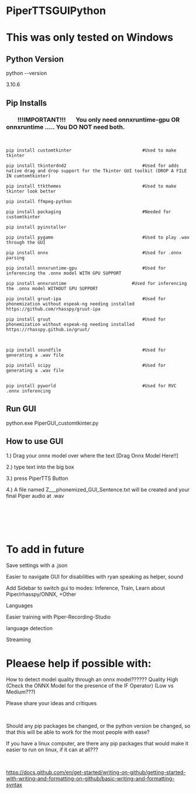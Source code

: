 












# PiperTTSGUIPython


# This was only tested on Windows


## Python Version
python --version

3.10.6

## Pip Installs
### &nbsp; &nbsp; &nbsp; &nbsp; !!!IMPORTANT!!! &nbsp; &nbsp; &nbsp; You only need onnxruntime-gpu OR onnxruntime ..... You DO NOT need both.
<br />

```
pip install	customtkinter							#Used to make tkinter

pip install tkinterdnd2								#Used for adds native drag and drop support for the Tkinter GUI toolkit (DROP A FILE IN cumtomtkinter)

pip install	ttkthemes								#Used to make tkinter look better

pip install ffmpeg-python

pip install packaging								#Needed for customtkinter

pip install pyinstaller

pip install pygame									#Used to play .wav through the GUI

pip	install	onnx									#Used for .onnx parsing

pip install onnxruntime-gpu							#Used for inferencing the .onnx model WITH GPU SUPPORT

pip install onnxruntime							#Used for inferencing the .onnx model WITHOUT GPU SUPPORT

pip install gruut-ipa								#Used for phonemization without espeak-ng needing installed			https://github.com/rhasspy/gruut-ipa

pip install gruut									#Used for phonemization without espeak-ng needing installed			https://rhasspy.github.io/gruut/



pip install soundfile								#Used for generating a .wav file

pip install scipy									#Used for generating a .wav file


pip install pyworld									#Used for RVC .onnx inferencing
```



## Run GUI
python.exe PiperGUI_customtkinter.py

## How to use GUI
1.) Drag your onnx model over where the text [Drag Onnx Model Here!!]

2.) type text into the big box

3.) press PiperTTS Button

4.) A file named Z___phonemized_GUI_Sentence.txt will be created and your final Piper audio at .wav

<br />
<br />
<br />
<br />

# To add in future
Save settings with a .json

Easier to navigate GUI for disabilities with ryan speaking as helper, sound

Add Sidebar to switch gui to modes: Inference, Train, Learn about Piper/rhasspy/ONNX, +Other

Languages



Easier training with Piper-Recording-Studio


language detection

Streaming

# Pleaese help if possible with:

How to detect model quality through an onnx model??????  Quality High (Check the ONNX Model for the presence of the IF Operator) (Low vs Medium???)

Please share your ideas and critiques



<br />

Should any pip packages be changed, or the python version be changed, so that this will be able to work for the most people with ease?

If you have a linux computer, are there any pip packages that would make it easier to run on linux, if it can at all???

<br />

https://docs.github.com/en/get-started/writing-on-github/getting-started-with-writing-and-formatting-on-github/basic-writing-and-formatting-syntax
